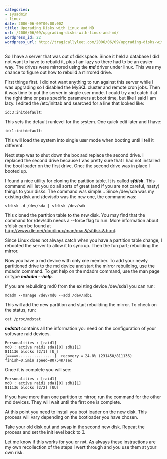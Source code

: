 ```yaml
---
categories:
- sysadmin
- linux
date: 2006-06-09T00:00:00Z
title: Upgrading Disks with Linux and MD
url: /2006/06/09/upgrading-disks-with-linux-and-md/
wordpress_id: 22
wordpress_url: http://tragicallyleet.com/2006/06/09/upgrading-disks-with-linux-and-md/
---
```


So I have a server that was out of disk space. Since it held a database I did not want to have to rebuild it, plus I am lazy so there had to be an easier way. The drives were mirrored using the ***md*** driver under linux.  This was my chance to figure out how to rebuild a mirrored drive.<!--more-->

First things first. I did not want anything to run against this server while I was upgrading so I disabled the MySQL cluster and remote cron jobs. Then it was time to put the server in single user mode. I could try and catch it at the right time or pass specific parameters at boot time, but like I said I am lazy. I edited the /etc/inittab and searched for a line that looked like:

    id:3:initdefault:

This sets the default runlevel for the system.  One quick edit later and I have:

    id:1:initdefault:

This will load the system into single user mode when booting until I tell it different.

Next step was to shut down the box and replace the second drive. I replaced the second drive because I was pretty sure that I had not installed the boot loader on the first drive. Once the second drive was in place I booted up.

I found a nice utility for cloning the partition table.  It is called ***sfdisk***. This command will let you do all sorts of great (and if you are not careful, nasty) things to your disks. The command was simple... Since /dev/sda was my existing disk and /dev/sdb was the new one, the command was:

    sfdisk -d /dev/sda | sfdisk /dev/sdb

This cloned the partition table to the new disk. You may find that the command for /dev/sdb needs a --force flag to run. More information about sfdisk can be found at <http://www.die.net/doc/linux/man/man8/sfdisk.8.html>.

Since Linux does not always catch when you have a partition table change, I rebooted the server to allow it to sync up. Then the fun part; rebuilding the mirror.

Now you have a md device with only one member. To add your newly partitioned drive to the md device and start the mirror rebuilding, use the mdadm command. To get help on the mdadm command, use the man page or type ***mdadm --help***.

If you are rebuilding md0 from the existing device /dev/sda1 you can run:

    mdadm --manage /dev/md0 --add /dev/sdb1

This will add the new partition and start rebuilding the mirror.  To check on the status, run:

    cat /proc/mdstat

***mdstat*** contains all the information you need on the configuration of your software raid devices.

    Personalities : [raid1]
    md0 : active raid1 sda1[0] sdb1[1]
    811136 blocks [2/1] [U_]
    [====>................]  recovery = 24.8% (231450/811136) finish=0.5min speed=80754K/sec


Once it is complete you will see:

    Personalities : [raid1]
    md0 : active raid1 sda1[0] sdb1[1]
    811136 blocks [2/2] [UU]

If you have more than one partition to mirror, run the command for the other md devices. They will wait until the first one is complete.

At this point you need to install you boot loader on the new disk.  This process will vary depending on the bootloader you have chosen.

Take your old disk out and swap in the second new disk.  Repeat the process and set the init level back to 3.

Let me know if this works for you or not.  As always these instructions are my own recollection of the steps I went through and you use them at your own risk.

